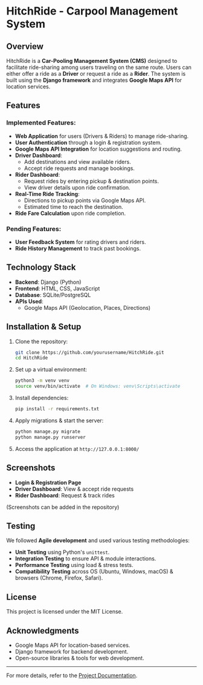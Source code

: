 # HitchRide - Carpool Management System

## Overview
HitchRide is a **Car-Pooling Management System (CMS)** designed to facilitate ride-sharing among users traveling on the same route. Users can either offer a ride as a **Driver** or request a ride as a **Rider**. The system is built using the **Django framework** and integrates **Google Maps API** for location services.

## Features
### Implemented Features:
- **Web Application** for users (Drivers & Riders) to manage ride-sharing.
- **User Authentication** through a login & registration system.
- **Google Maps API Integration** for location suggestions and routing.
- **Driver Dashboard**:
  - Add destinations and view available riders.
  - Accept ride requests and manage bookings.
- **Rider Dashboard**:
  - Request rides by entering pickup & destination points.
  - View driver details upon ride confirmation.
- **Real-Time Ride Tracking**:
  - Directions to pickup points via Google Maps API.
  - Estimated time to reach the destination.
- **Ride Fare Calculation** upon ride completion.

### Pending Features:
- **User Feedback System** for rating drivers and riders.
- **Ride History Management** to track past bookings.

## Technology Stack
- **Backend**: Django (Python)
- **Frontend**: HTML, CSS, JavaScript
- **Database**: SQLite/PostgreSQL
- **APIs Used**:
  - Google Maps API (Geolocation, Places, Directions)

## Installation & Setup
1. Clone the repository:
   ```sh
   git clone https://github.com/yourusername/HitchRide.git
   cd HitchRide
   ```
2. Set up a virtual environment:
   ```sh
   python3 -m venv venv
   source venv/bin/activate  # On Windows: venv\Scripts\activate
   ```
3. Install dependencies:
   ```sh
   pip install -r requirements.txt
   ```
4. Apply migrations & start the server:
   ```sh
   python manage.py migrate
   python manage.py runserver
   ```
5. Access the application at `http://127.0.0.1:8000/`

## Screenshots
- **Login & Registration Page**
- **Driver Dashboard**: View & accept ride requests
- **Rider Dashboard**: Request & track rides

(Screenshots can be added in the repository)

## Testing
We followed **Agile development** and used various testing methodologies:
- **Unit Testing** using Python's `unittest`.
- **Integration Testing** to ensure API & module interactions.
- **Performance Testing** using load & stress tests.
- **Compatibility Testing** across OS (Ubuntu, Windows, macOS) & browsers (Chrome, Firefox, Safari).

## License
This project is licensed under the MIT License.

## Acknowledgments
- Google Maps API for location-based services.
- Django framework for backend development.
- Open-source libraries & tools for web development.

---
For more details, refer to the [Project Documentation](https://drive.google.com/file/d/1UBQuHQhfoLH1jlxuSLgsvAu6gZslmhD4/view?usp=sharing).

